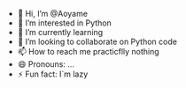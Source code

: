 - 👋 Hi, I’m @Aoyame
- 👀 I’m interested in Python
- 🌱 I’m currently learning 
- 💞️ I’m looking to collaborate on Python code
- 📫 How to reach me practicflly nothing 
- 😄 Pronouns: ...
- ⚡ Fun fact: I`m lazy

<!---
Aoyame/Aoyame is a ✨ special ✨ repository because its `README.md` (this file) appears on your GitHub profile.
You can click the Preview link to take a look at your changes.
--->

